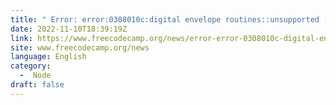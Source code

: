 ```yaml
---
title: " Error: error:0308010c:digital envelope routines::unsupported [Node Error Solved] "
date: 2022-11-10T18:39:19Z
link: https://www.freecodecamp.org/news/error-error-0308010c-digital-envelope-routines-unsupported-node-error-solved/?utm_medium=RSS&utm_source=news.12bit.vn
site: www.freecodecamp.org/news
language: English
category:
  -  Node 
draft: false
---
```

